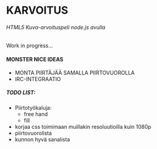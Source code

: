 # KARVOITUS
###### HTML5 Kuva-arvoituspeli node.js avulla

Work in progress...

#### **MONSTER** NICE IDEAS
* MONTA PIIRTÄJÄÄ SAMALLA PIIRTOVUOROLLA
* IRC-INTEGRAATIO


##### TODO LIST:
* Piirtotyökaluja:
  * free hand
  * fill
* korjaa css toimimaan muillakin resoluutioilla kuin 1080p
* piirtovuorolista
* kunnon hyvä sanalista